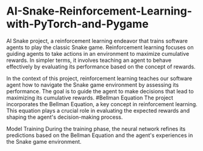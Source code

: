 # AI-Snake-Reinforcement-Learning-with-PyTorch-and-Pygame
AI Snake project, a reinforcement learning endeavor that trains software agents to play the classic Snake game. Reinforcement learning focuses on guiding agents to take actions in an environment to maximize cumulative rewards. In simpler terms, it involves teaching an agent to behave effectively by evaluating its performance based on the concept of rewards.

In the context of this project, reinforcement learning teaches our software agent how to navigate the Snake game environment by assessing its performance. The goal is to guide the agent to make decisions that lead to maximizing its cumulative rewards.
#Bellman Equation
The project incorporates the Bellman Equation, a key concept in reinforcement learning. This equation plays a crucial role in evaluating the expected rewards and shaping the agent's decision-making process.

Model Training
During the training phase, the neural network refines its predictions based on the Bellman Equation and the agent's experiences in the Snake game environment.
